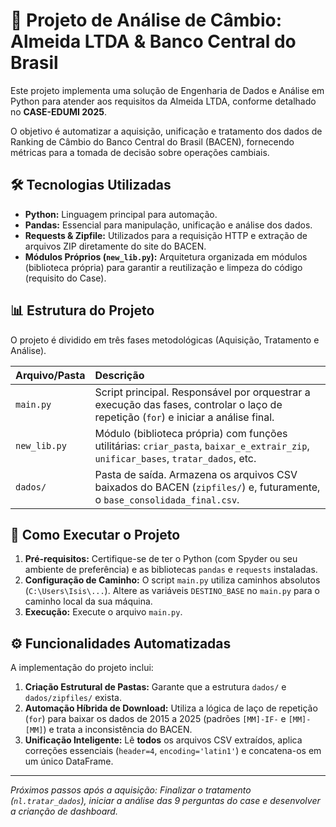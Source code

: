 # 🏦 Projeto de Análise de Câmbio: Almeida LTDA & Banco Central do Brasil

Este projeto implementa uma solução de Engenharia de Dados e Análise em Python para atender aos requisitos da Almeida LTDA, conforme detalhado no **CASE-EDUMI 2025**.

O objetivo é automatizar a aquisição, unificação e tratamento dos dados de Ranking de Câmbio do Banco Central do Brasil (BACEN), fornecendo métricas para a tomada de decisão sobre operações cambiais.

## 🛠️ Tecnologias Utilizadas

* **Python:** Linguagem principal para automação.
* **Pandas:** Essencial para manipulação, unificação e análise dos dados.
* **Requests & Zipfile:** Utilizados para a requisição HTTP e extração de arquivos ZIP diretamente do site do BACEN.
* **Módulos Próprios (`new_lib.py`):** Arquitetura organizada em módulos (biblioteca própria) para garantir a reutilização e limpeza do código (requisito do Case).

## 📊 Estrutura do Projeto

O projeto é dividido em três fases metodológicas (Aquisição, Tratamento e Análise).

| Arquivo/Pasta | Descrição |
| :--- | :--- |
| `main.py` | Script principal. Responsável por orquestrar a execução das fases, controlar o laço de repetição (`for`) e iniciar a análise final. |
| `new_lib.py` | Módulo (biblioteca própria) com funções utilitárias: `criar_pasta`, `baixar_e_extrair_zip`, `unificar_bases`, `tratar_dados`, etc. |
| `dados/` | Pasta de saída. Armazena os arquivos CSV baixados do BACEN (`zipfiles/`) e, futuramente, o `base_consolidada_final.csv`. |

## 🚀 Como Executar o Projeto

1.  **Pré-requisitos:** Certifique-se de ter o Python (com Spyder ou seu ambiente de preferência) e as bibliotecas `pandas` e `requests` instaladas.
2.  **Configuração de Caminho:** O script `main.py` utiliza caminhos absolutos (`C:\Users\Isis\...`). Altere as variáveis `DESTINO_BASE` no `main.py` para o caminho local da sua máquina.
3.  **Execução:** Execute o arquivo `main.py`.

## ⚙️ Funcionalidades Automatizadas

A implementação do projeto inclui:

1.  **Criação Estrutural de Pastas:** Garante que a estrutura `dados/` e `dados/zipfiles/` exista.
2.  **Automação Híbrida de Download:** Utiliza a lógica de laço de repetição (`for`) para baixar os dados de 2015 a 2025 (padrões `[MM]-IF-` e `[MM]-[MM]`) e trata a inconsistência do BACEN.
3.  **Unificação Inteligente:** Lê **todos** os arquivos CSV extraídos, aplica correções essenciais (`header=4`, `encoding='latin1'`) e concatena-os em um único DataFrame.

---
*Próximos passos após a aquisição: Finalizar o tratamento (`nl.tratar_dados`), iniciar a análise das 9 perguntas do case e desenvolver a crianção de dashboard.*



